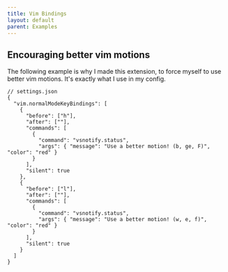 ```yaml
---
title: Vim Bindings
layout: default
parent: Examples
---
```

## Encouraging better vim motions
The following example is why I made this extension, to force myself to use better vim motions. It's exactly what I use in my config.

```jsonc
// settings.json
{
  "vim.normalModeKeyBindings": [
    {
      "before": ["h"],
      "after": [""],
      "commands": [
        {
          "command": "vsnotify.status",
          "args": { "message": "Use a better motion! (b, ge, F)", "color": "red" }
        }
      ],
      "silent": true
    },
    {
      "before": ["l"],
      "after": [""],
      "commands": [
        {
          "command": "vsnotify.status",
          "args": { "message": "Use a better motion! (w, e, f)", "color": "red" }
        }
      ],
      "silent": true
    }
  ]
}
```
